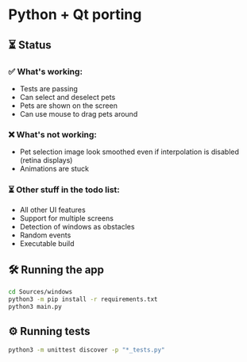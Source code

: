 # Python + Qt porting

## ⏳ Status

### ✅ What's working:
* Tests are passing
* Can select and deselect pets
* Pets are shown on the screen
* Can use mouse to drag pets around

### ❌ What's not working:
* Pet selection image look smoothed even if interpolation is disabled (retina displays)
* Animations are stuck

### ⏳ Other stuff in the todo list:
* All other UI features
* Support for multiple screens
* Detection of windows as obstacles
* Random events
* Executable build

## 🛠️ Running the app
```bash
cd Sources/windows
python3 -m pip install -r requirements.txt
python3 main.py 
```

## ⚙️ Running tests
```bash
python3 -m unittest discover -p "*_tests.py"
```